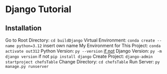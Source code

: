 # Django Tutorial

## Installation

Go to Root Directory: `cd buildDjango`
Virtual Environment: `conda create --name python=3.12` insert own name
My Environment for This Project: `conda activate out312`
Python Version: `py --version` [if not](https://www.datacamp.com/blog/how-to-install-python)
Django Version: `py -m django version` if not `pip install django`
Create Project: `django-admin startproject chefsTable`
Change Directory: `cd chefsTable`
Run Server: `py manage.py runserver`
